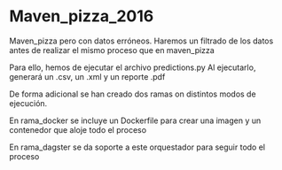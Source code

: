 # Maven_pizza_2016

Maven_pizza pero con datos erróneos.
Haremos un filtrado de los datos antes de realizar el mismo proceso que en maven_pizza

Para ello, hemos de ejecutar el archivo predictions.py
Al ejecutarlo, generará un .csv, un .xml y un reporte .pdf

De forma adicional se han creado dos ramas on distintos modos de ejecución.

En rama_docker se incluye un Dockerfile para crear una imagen y un contenedor que aloje todo el proceso

En rama_dagster se da soporte a este orquestador para seguir todo el proceso
